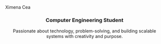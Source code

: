 Ximena Cea
<h3 align="center">Computer Engineering Student </h3> <p align="center"> Passionate about technology, problem-solving, and building scalable systems with creativity and purpose. </p>
